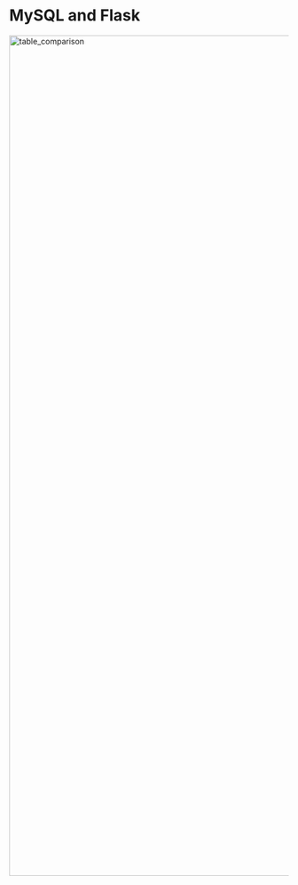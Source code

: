 # MySQL and Flask

<img width="1512" alt="table_comparison" src="https://user-images.githubusercontent.com/112868363/192326552-c7cc8b2f-a975-4b64-a866-002b7715a680.png">